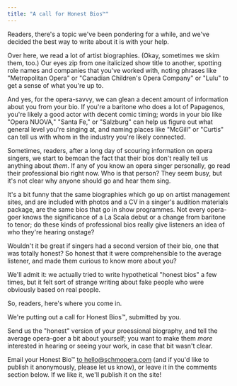 ```yaml
---
title: "A call for Honest Bios™"
---
```


Readers, there's a topic we've been pondering for a while, and we've decided the best way to write about it is with your help.

Over here, we read a lot of artist biographies. (Okay, sometimes we skim them, too.) Our eyes zip from one italicized show title to another, spotting role names and companies that you've worked with, noting phrases like "Metropolitan Opera" or "Canadian Children's Opera Company" or "Lulu" to get a sense of what you're up to. 

And yes, for the opera-savvy, we can glean a decent amount of information about you from your bio. If you're a baritone who does a lot of Papagenos, you're likely a good actor with decent comic timing; words in your bio like "Opera NUOVA," "Santa Fe," or "Salzburg" can help us figure out what general level you're singing at, and naming places like "McGill" or "Curtis" can tell us with whom in the industry you're likely connected.

Sometimes, readers, after a long day of scouring information on opera singers, we start to bemoan the fact that their bios don't really tell us anything about *them*. If any of you know an opera singer personally, go read their professional bio right now. Who is that person? They seem busy, but it's not clear why anyone should go and hear them sing.

It's a bit funny that the same biographies which go up on artist management sites, and are included with photos and a CV in a singer's audition materials package, are the same bios that go in show programmes. Not every opera-goer knows the significance of a La Scala debut or a change from baritone to tenor; do these kinds of professional bios really give listeners an idea of who they're hearing onstage?

Wouldn't it be great if singers had a second version of their bio, one that was totally honest? So honest that it were comprehensible to the average listener, and made them curious to know more about you? 

We'll admit it: we actually tried to write hypothetical "honest bios" a few times, but it felt sort of strange writing about fake people who were obviously based on real people.

So, readers, here's where you come in. 

We're putting out a call for Honest Bios™, submitted by you. 

Send us the "honest" version of your proessional biography, and tell the average opera-goer a bit about yourself; you want to make them *more* interested in hearing or seeing your work, in case that bit wasn't clear.

Email your Honest Bio™ [to hello@schmopera.com](mailto:hello@schmopera.com) (and if you'd like to publish it anonymously, please let us know), or leave it in the comments section below. If we like it, we'll publish it on the site!


